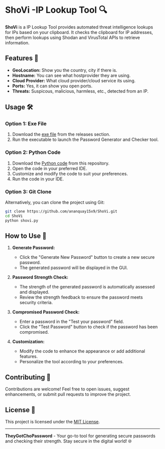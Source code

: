 # ShoVi -IP Lookup Tool 🔍

**ShoVi** is a IP Lookup Tool provides automated threat intelligence lookups for IPs based on your clipboard. It checks the clipboard for IP addresses, then perform lookups using Shodan and VirusTotal APIs to retrieve information.


## Features 🚀

- **GeoLocation:** Show you the country, city if there is. 
- **Hostname:** You can see what hostprovider they are using. 
- **Cloud Provider:** What cloud provider/cloud service its using. 
- **Ports:** Yes, it can show you open ports.
- **Threats:** Suspicous, malicious, harmless, etc., detected from an IP. 

## Usage 🛠️

### Option 1: Exe File

1. Download the [exe file](https://github.com/ananquay15x9/TheyGotChoPassword/blob/main/TheyGotChoPassword.exe) from the releases section.
2. Run the executable to launch the Password Generator and Checker tool.

### Option 2: Python Code

1. Download the [Python code](https://github.com/ananquay15x9/TheyGotChoPassword/blob/main/TheyGotChoPassword.py) from this repository.
2. Open the code in your preferred IDE.
3. Customize and modify the code to suit your preferences.
4. Run the code in your IDE.

### Option 3: Git Clone

Alternatively, you can clone the project using Git:

```bash
git clone https://github.com/ananquay15x9/ShoVi.git
cd ShoVi
python shovi.py
```
## How to Use 📖

1. **Generate Password:**
    - Click the "Generate New Password" button to create a new secure password.
    - The generated password will be displayed in the GUI.

2. **Password Strength Check:**
    - The strength of the generated password is automatically assessed and displayed.
    - Review the strength feedback to ensure the password meets security criteria.

3. **Compromised Password Check:**
    - Enter a password in the "Test your password" field.
    - Click the "Test Password" button to check if the password has been compromised.

4. **Customization:**
    - Modify the code to enhance the appearance or add additional features.
    - Personalize the tool according to your preferences.

## Contributing 🤝

Contributions are welcome! Feel free to open issues, suggest enhancements, or submit pull requests to improve the project.

## License 📝

This project is licensed under the [MIT License](LICENSE).

---

**TheyGotChoPassword** - Your go-to tool for generating secure passwords and checking their strength. Stay secure in the digital world! 🌐
